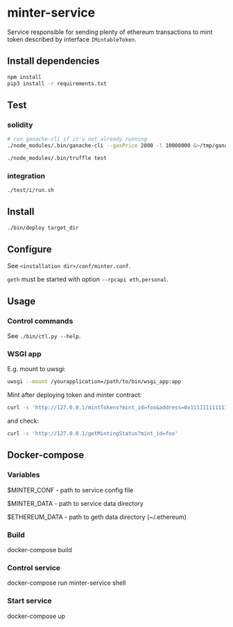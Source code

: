 # minter-service
Service responsible for sending plenty of ethereum transactions to mint token described by interface `IMintableToken`.

## Install dependencies

```bash
npm install
pip3 install -r requirements.txt
```

## Test

### solidity

```bash
# run ganache-cli if it's not already running
./node_modules/.bin/ganache-cli --gasPrice 2000 -l 10000000 &>/tmp/ganache.log &

./node_modules/.bin/truffle test
```

### integration

```bash
./test/i/run.sh
```

## Install

```bash
./bin/deploy target_dir
```

## Configure

See `<installation dir>/conf/minter.conf`.

`geth` must be started with option `--rpcapi eth,personal`.

## Usage

### Control commands

See `./bin/ctl.py --help`.

### WSGI app

E.g. mount to uwsgi:

```bash
uwsgi --mount /yourapplication=/path/to/bin/wsgi_app:app
```

Mint after deploying token and minter contract:

```bash
curl -s 'http://127.0.0.1/mintTokens?mint_id=foo&address=0x1111111111111111111111111111111111111122&tokens_amount=1000000'
```

and check:

```bash
curl -s 'http://127.0.0.1/getMintingStatus?mint_id=foo'
```

## Docker-compose

### Variables

$MINTER_CONF - path to service config file

$MINTER_DATA - path to service data directory

$ETHEREUM_DATA - path to geth data directory (~/.ethereum)

### Build

docker-compose build

### Control service

docker-compose run minter-service shell

### Start service

docker-compose up

